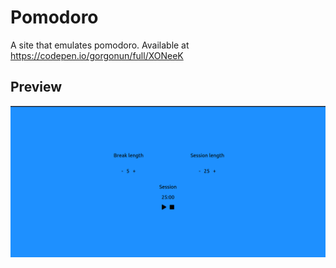 # Pomodoro

A site that emulates pomodoro. Available at https://codepen.io/gorgonun/full/XONeeK

## Preview

![Preview](preview.png)
